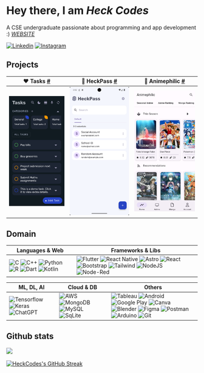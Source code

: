 # Hey there, I am *Heck Codes*

A CSE undergraduate passionate about programming and app development :) [*WEBSITE*](https://heck-codes.web.app)

[![Linkedin](https://img.shields.io/badge/LinkedIn-0077B5?style=for-the-badge&logo=linkedin&logoColor=white)](https://www.linkedin.com/in/chandramauli-shastri)
[![Instagram](https://img.shields.io/badge/Instagram-7D4698?style=for-the-badge&logo=instagram&logoColor=white)](https://www.instagram.com/insides_voice)


## Projects

|❤️ Tasks [#](https://github.com/HeckCodes/tasks-public/releases/)|🧡 HeckPass [#](https://github.com/HeckCodes/passwordmanager/releases)|💜 Animephilic [#](https://github.com/HeckCodes/animephilic/releases/)|
|---|---|---|
|<img src="https://github.com/HeckCodes/tasks-public/blob/main/screenshots/main_screen/Screenshot_20220120-154426.png" width="200" alt="Add task dark mode">|<img src="https://github.com/HeckCodes/passwordmanager/blob/main/screenshots/Screenshot_1708726955.png" width="200" alt="homepage">|<img src="https://github.com/HeckCodes/animephilic/blob/main/screenshots/home_recommendation.jpg#1" width="200" alt="home_recommendation">|

## Domain

|Languages & Web|Frameworks & Libs|
|---|---|
|![C](https://img.shields.io/badge/c-%2300599C.svg?style=for-the-badge&logo=c&logoColor=white) ![C++](https://img.shields.io/badge/C%2B%2B-00599C?style=for-the-badge&logo=c%2B%2B&logoColor=white) ![Python](https://img.shields.io/badge/Python-FFD43B?style=for-the-badge&logo=python&logoColor=blue) ![R](https://img.shields.io/badge/R-276DC3?style=for-the-badge&logo=r&logoColor=white) ![Dart](https://img.shields.io/badge/Dart-0175C2?style=for-the-badge&logo=dart&logoColor=white) ![Kotlin](https://img.shields.io/badge/Kotlin-B125EA?style=for-the-badge&logo=kotlin&logoColor=white) |![Flutter](https://img.shields.io/badge/Flutter-02569B?style=for-the-badge&logo=flutter&logoColor=white) ![React Native](https://img.shields.io/badge/React_Native-20232A?style=for-the-badge&logo=react&logoColor=61DAFB) ![Astro](https://img.shields.io/badge/Astro-0C1222?style=for-the-badge&logo=astro&logoColor=FDFDFE) ![React](https://img.shields.io/badge/React-20232A?style=for-the-badge&logo=react&logoColor=61DAFB) ![Bootstrap](https://img.shields.io/badge/Bootstrap-563D7C?style=for-the-badge&logo=bootstrap&logoColor=white) ![Tailwind](https://img.shields.io/badge/Tailwind_CSS-38B2AC?style=for-the-badge&logo=tailwind-css&logoColor=white) ![NodeJS](https://img.shields.io/badge/Node%20js-339933?style=for-the-badge&logo=nodedotjs&logoColor=white)  ![Node-Red](https://img.shields.io/badge/Node--Red-8F0000?style=for-the-badge&logo=nodered&logoColor=white)|

|ML, DL, AI|Cloud & DB|Others|
|---|---|---|
|![Tensorflow](https://img.shields.io/badge/TensorFlow-FF6F00?style=for-the-badge&logo=tensorflow&logoColor=white) ![Keras](https://img.shields.io/badge/Keras-FF0000?style=for-the-badge&logo=keras&logoColor=white) ![ChatGPT](https://img.shields.io/badge/ChatGPT-74aa9c?style=for-the-badge&logo=openai&logoColor=white)|![AWS](https://img.shields.io/badge/Amazon_AWS-FF9900?style=for-the-badge&logo=amazonaws&logoColor=white) ![MongoDB](https://img.shields.io/badge/MongoDB-4EA94B?style=for-the-badge&logo=mongodb&logoColor=white) ![MySQL](https://img.shields.io/badge/MySQL-005C84?style=for-the-badge&logo=mysql&logoColor=white) ![SqLite](https://img.shields.io/badge/Sqlite-003B57?style=for-the-badge&logo=sqlite&logoColor=white)|![Tableau](https://img.shields.io/badge/Tableau-E97627?style=for-the-badge&logo=Tableau&logoColor=white) ![Android](https://img.shields.io/badge/Android-3DDC84?style=for-the-badge&logo=android&logoColor=white) ![Google Play](https://img.shields.io/badge/Google_Play-414141?style=for-the-badge&logo=google-play&logoColor=white) ![Canva](https://img.shields.io/badge/Canva-%2300C4CC.svg?&style=for-the-badge&logo=Canva&logoColor=white) ![Blender](https://img.shields.io/badge/blender-%23F5792A.svg?style=for-the-badge&logo=blender&logoColor=white) ![Figma](https://img.shields.io/badge/Figma-F24E1E?style=for-the-badge&logo=figma&logoColor=white) ![Postman](https://img.shields.io/badge/Postman-FF6C37?style=for-the-badge&logo=Postman&logoColor=white) ![Arduino](https://img.shields.io/badge/Arduino-00979D?style=for-the-badge&logo=Arduino&logoColor=white) ![Git](https://img.shields.io/badge/GIT-E44C30?style=for-the-badge&logo=git&logoColor=white)|

## Github stats

<img src='https://komarev.com/ghpvc/?username=HeckCodes&color=blueviolet' />

[![HeckCodes's GitHub Streak](https://github-readme-streak-stats.herokuapp.com?user=HeckCodes&theme=tokyonight)](https://git.io/streak-stats)
